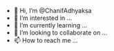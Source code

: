 - 👋 Hi, I’m @ChanifAdhyaksa
- 👀 I’m interested in ...
- 🌱 I’m currently learning ...
- 💞️ I’m looking to collaborate on ...
- 📫 How to reach me ...

<!---
ChanifAdhyaksa/ChanifAdhyaksa is a ✨ special ✨ repository because its `README.md` (this file) appears on your GitHub profile.
You can click the Preview link to take a look at your changes.
--->
